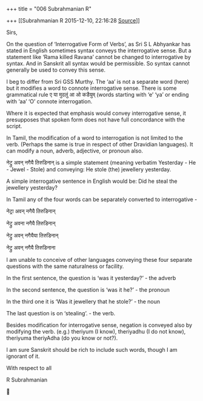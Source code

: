 +++
title = "006 Subrahmanian R"

+++
[[Subrahmanian R	2015-12-10, 22:16:28 [Source](https://groups.google.com/g/samskrita/c/xtWfKbjAKn8)]]



Sirs,

  

On the question of ‘Interrogative Form of Verbs’, as Sri S L Abhyankar has stated in English sometimes syntax conveys the interrogative sense. But a statement like ‘Rama killed Ravana’ cannot be changed to interrogative by syntax. And in Sanskrit all syntax would be permissible. So syntax cannot generally be used to convey this sense.



I beg to differ from Sri GSS Murthy. The ‘aa’ is not a separate word (here) but it modifies a word to connote interrogative sense. There is some grammatical rule ए या मुदलुं आ ओ कडैयुम् (words starting with ‘e’ ‘ya’ or ending with ‘aa’ ‘O’ connote interrogation.



Where it is expected that emphasis would convey interrogative sense, it presupposes that spoken form does not have full concordance with the script.



In Tamil, the modification of a word to interrogation is not limited to the verb. (Perhaps the same is true in respect of other Dravidian languages). It can modify a noun, adverb, adjective, or pronoun also.

नेट्रु अवन् नगैयै तिरुडिनान् is a simple statement (meaning verbatim Yesterday - He - Jewel - Stole) and conveying: He stole (the) jewellery yesterday.

A simple interrogative sentence in English would be: Did he steal the jewellery yesterday?



In Tamil any of the four words can be separately converted to interrogative -

नेट्रा अवन् नगैयै तिरुडिनान्

नेट्रु अवना नगैयै तिरुडिनान्

नेट्रु अवन् नगैयैया तिरुडिनान्

नेट्रु अवन् नगैयै तिरुडिनाना

I am unable to conceive of other languages conveying these four separate questions with the same naturalness or facility.

In the first sentence, the question is ‘was it yesterday?’ - the adverb

In the second sentence, the question is ‘was it he?’ - the pronoun

In the third one it is ‘Was it jewellery that he stole?’ - the noun

The last question is on ‘stealing’. - the verb.



Besides modification for interrogative sense, negation is conveyed also by modifying the verb. (e.g.) theriyum (I know), theriyadhu (I do not know), theriyuma theriyAdha (do you know or not?).

I am sure Sanskrit should be rich to include such words, though I am ignorant of it.



With respect to all

R Subrahmanian





